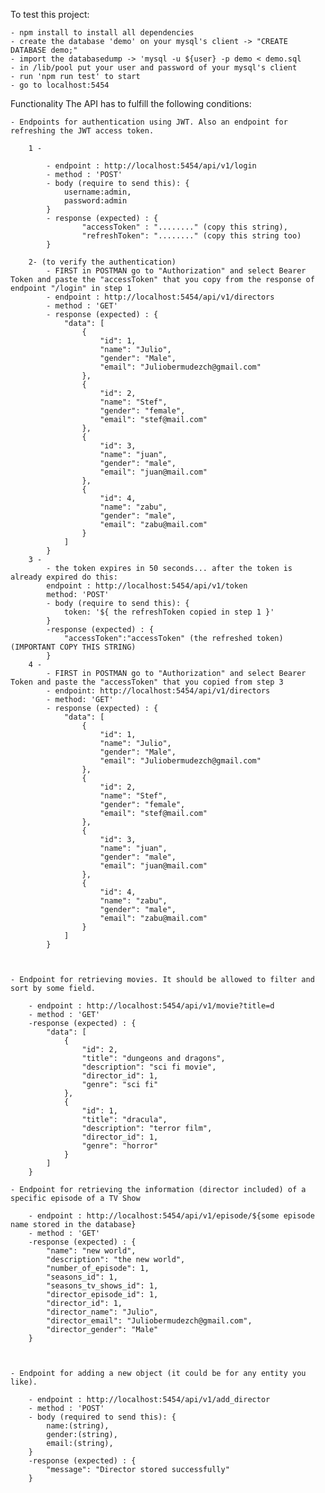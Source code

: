 To test this project: 

    - npm install to install all dependencies
    - create the database 'demo' on your mysql's client -> "CREATE DATABASE demo;"
    - import the databasedump -> 'mysql -u ${user} -p demo < demo.sql
    - in /lib/pool put your user and password of your mysql's client
    - run 'npm run test' to start
    - go to localhost:5454

Functionality
The API has to fulfill the following conditions:

    - Endpoints for authentication using JWT. Also an endpoint for refreshing the JWT access token.  

        1 - 
        
            - endpoint : http://localhost:5454/api/v1/login
            - method : 'POST'        
            - body (require to send this): {
                username:admin,
                password:admin                
            }
            - response (expected) : {
                    "accessToken" : "........" (copy this string),
                    "refreshToken": "........" (copy this string too)
            }
        
        2- (to verify the authentication)        
            - FIRST in POSTMAN go to "Authorization" and select Bearer Token and paste the "accessToken" that you copy from the response of endpoint "/login" in step 1
            - endpoint : http://localhost:5454/api/v1/directors
            - method : 'GET'                    
            - response (expected) : {
                "data": [
                    {
                        "id": 1,
                        "name": "Julio",
                        "gender": "Male",
                        "email": "Juliobermudezch@gmail.com"
                    },
                    {
                        "id": 2,
                        "name": "Stef",
                        "gender": "female",
                        "email": "stef@mail.com"
                    },
                    {
                        "id": 3,
                        "name": "juan",
                        "gender": "male",
                        "email": "juan@mail.com"
                    },
                    {
                        "id": 4,
                        "name": "zabu",
                        "gender": "male",
                        "email": "zabu@mail.com"
                    }
                ]
            }
        3 - 
            - the token expires in 50 seconds... after the token is already expired do this: 
            endpoint : http://localhost:5454/api/v1/token
            method: 'POST'
            - body (require to send this): {
                token: '${ the refreshToken copied in step 1 }'                
            }
            -response (expected) : {
                "accessToken":"accessToken" (the refreshed token) (IMPORTANT COPY THIS STRING)
            }
        4 - 
            - FIRST in POSTMAN go to "Authorization" and select Bearer Token and paste the "accessToken" that you copied from step 3
            - endpoint: http://localhost:5454/api/v1/directors
            - method: 'GET'
            - response (expected) : {
                "data": [
                    {
                        "id": 1,
                        "name": "Julio",
                        "gender": "Male",
                        "email": "Juliobermudezch@gmail.com"
                    },
                    {
                        "id": 2,
                        "name": "Stef",
                        "gender": "female",
                        "email": "stef@mail.com"
                    },
                    {
                        "id": 3,
                        "name": "juan",
                        "gender": "male",
                        "email": "juan@mail.com"
                    },
                    {
                        "id": 4,
                        "name": "zabu",
                        "gender": "male",
                        "email": "zabu@mail.com"
                    }
                ]
            }



    - Endpoint for retrieving movies. It should be allowed to filter and sort by some field.

        - endpoint : http://localhost:5454/api/v1/movie?title=d
        - method : 'GET'        
        -response (expected) : {
            "data": [
                {
                    "id": 2,
                    "title": "dungeons and dragons",
                    "description": "sci fi movie",
                    "director_id": 1,
                    "genre": "sci fi"
                },
                {
                    "id": 1,
                    "title": "dracula",
                    "description": "terror film",
                    "director_id": 1,
                    "genre": "horror"
                }
            ]
        }

    - Endpoint for retrieving the information (director included) of a specific episode of a TV Show

        - endpoint : http://localhost:5454/api/v1/episode/${some episode name stored in the database}
        - method : 'GET'        
        -response (expected) : {
            "name": "new world",
            "description": "the new world",
            "number_of_episode": 1,
            "seasons_id": 1,
            "seasons_tv_shows_id": 1,
            "director_episode_id": 1,
            "director_id": 1,
            "director_name": "Julio",
            "director_email": "Juliobermudezch@gmail.com",
            "director_gender": "Male"
        }



    - Endpoint for adding a new object (it could be for any entity you like).

        - endpoint : http://localhost:5454/api/v1/add_director
        - method : 'POST'
        - body (required to send this): {
            name:(string),
            gender:(string),
            email:(string),
        }
        -response (expected) : {
            "message": "Director stored successfully"
        }
        

      